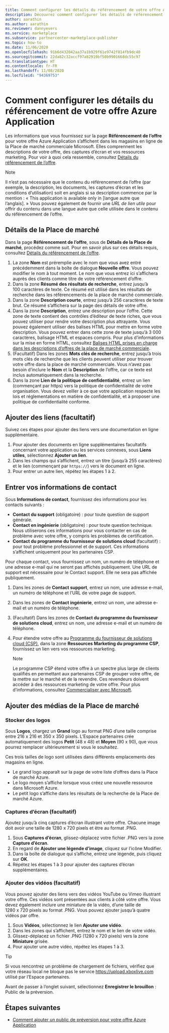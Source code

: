```yaml
---
title: Comment configurer les détails du référencement de votre offre Azure Application
description: Découvrez comment configurer les détails de référencement de votre offre Azure Application dans l’Espace partenaires.
author: aarathin
ms.author: aarathin
ms.reviewer: dannyevers
ms.service: marketplace
ms.subservice: partnercenter-marketplace-publisher
ms.topic: how-to
ms.date: 11/06/2020
ms.openlocfilehash: 91b6d432042aa37a1b929f61e9742f814fb9dc40
ms.sourcegitcommit: 22da82c32accf97a82919bf50b9901668dc55c97
ms.translationtype: HT
ms.contentlocale: fr-FR
ms.lasthandoff: 11/08/2020
ms.locfileid: "94369753"
---
```

# <a name="how-to-configure-your-azure-application-offer-listing-details"></a>Comment configurer les détails du référencement de votre offre Azure Application

Les informations que vous fournissez sur la page **Référencement de l’offre** pour votre offre Azure Application s’affichent dans les magasins en ligne de la Place de marché commerciale Microsoft. Elles comprennent les descriptions de votre offre, des captures d’écran et vos ressources marketing. Pour voir à quoi cela ressemble, consultez [Détails du référencement de l’offre](plan-azure-application-offer.md#offer-listing-details).

> [!NOTE]
> Il n’est pas nécessaire que le contenu du référencement de l’offre (par exemple, la description, les documents, les captures d’écran et les conditions d’utilisation) soit en anglais si sa description commence par la mention : « This application is available only in [langue autre que l’anglais]. » Vous pouvez également de fournir une _URL de lien utile_ pour offrir du contenu dans une langue autre que celle utilisée dans le contenu du référencement de l’offre.

## <a name="marketplace-details"></a>Détails de la Place de marché

Dans la page **Référencement de l’offre**, sous de **Détails de la Place de marché**, procédez comme suit. Pour en savoir plus sur ces détails requis, consultez [Détails du référencement de l’offre](plan-azure-application-offer.md#offer-listing-details).

1. La zone **Nom** est préremplie avec le nom que vous avez entré précédemment dans la boîte de dialogue **Nouvelle offre**. Vous pouvez modifier le nom à tout moment. Le nom que vous entrez ici s’affichera auprès des clients comme titre de votre référencement d’offre.
1. Dans la zone **Résumé des résultats de recherche**, entrez jusqu’à 100 caractères de texte. Ce résumé est utilisé dans les résultats de recherche dans les référencements de la place de marché commerciale.
1. Dans la zone **Description courte**, entrez jusqu’à 256 caractères de texte brut. Ce résumé s’affichera sur la page des détails de votre offre.
1. Dans la zone **Description**, entrez une description pour l’offre. Cette zone de texte contient des contrôles d’éditeur de texte riches, que vous pouvez utiliser pour rendre votre description plus attrayante. Vous pouvez également utiliser des balises HTML pour mettre en forme votre description. Vous pouvez entrer dans cette zone de texte jusqu’à 3 000 caractères, balisage HTML et espaces compris. Pour plus d’informations sur la mise en forme HTML, consultez [Balises HTML prises en charge dans les descriptions d’offres de la place de marché commerciale](supported-html-tags.md).
1. (Facultatif) Dans les zones **Mots clés de recherche**, entrez jusqu’à trois mots clés de recherche que les clients peuvent utiliser pour trouver votre offre dans la place de marché commerciale. Vous n’avez pas besoin d’inclure le **Nom** et la **Description** de l’offre, car ce texte est inclus automatiquement dans la recherche.
1. Dans la zone **Lien de la politique de confidentialité**, entrez un lien (commençant par https) vers la politique de confidentialité de votre organisation. Vous devez veiller à ce que votre application respecte les lois et réglementations en matière de confidentialité, et à proposer une politique de confidentialité conforme.

## <a name="add-supplemental-links-optional"></a>Ajouter des liens (facultatif)

Suivez ces étapes pour ajouter des liens vers une documentation en ligne supplémentaire.

1. Pour ajouter des documents en ligne supplémentaires facultatifs concernant votre application ou les services connexes, sous **Liens utiles**, sélectionnez **Ajouter un lien**.
1. Dans les champs qui s’affichent, entrez un titre (jusqu’à 255 caractères) et le lien (commençant par `https://`) vers le document en ligne.
1. Pour entrer un autre lien, répétez les étapes 1 à 2.

## <a name="enter-your-contact-information"></a>Entrer vos informations de contact

Sous **Informations de contact**, fournissez des informations pour les contacts suivants :

- **Contact du support** (obligatoire) : pour toute question de support générale.
- **Contact en ingénierie** (obligatoire) : pour toute question technique. Nous utiliserons ces informations pour vous contacter en cas de problème avec votre offre, y compris les problèmes de certification.
- **Contact du programme du fournisseur de solutions cloud** (facultatif) : pour tout problème professionnel et de support. Ces informations s’affichent uniquement pour les partenaires CSP.

Pour chaque contact, vous fournissez un nom, un numéro de téléphone et une adresse e-mail qui ne seront pas affichés publiquement. Une URL de support est nécessaire pour le Contact support. Elle ne sera pas affichée publiquement.

1. Dans les zones de **Contact support**, entrez un nom, une adresse e-mail, un numéro de téléphone et l’URL de votre page de support.
1. Dans les zones de **Contact ingénierie**, entrez un nom, une adresse e-mail et un numéro de téléphone.
1. (Facultatif) Dans les zones de **Contact du programme du fournisseur de solutions cloud**, entrez un nom, une adresse e-mail et un numéro de téléphone.
1. Pour étendre votre offre au [Programme du fournisseur de solutions cloud (CSP)](cloud-solution-providers.md), dans la zone **Ressources Marketing du programme CSP**, fournissez un lien vers vos ressources marketing.

    > [!NOTE]
    > Le programme CSP étend votre offre à un spectre plus large de clients qualifiés en permettant aux partenaires CSP de grouper votre offre, de la mettre sur le marché et de la revendre. Ces revendeurs doivent accéder à des ressources marketing de votre offre. Pour plus d’informations, consultez [Commercialiser avec Microsoft](https://partner.microsoft.com/reach-customers/gtm).

## <a name="add-marketplace-media"></a>Ajouter des médias de la Place de marché

### <a name="store-logos"></a>Stocker des logos

Sous **Logos**, chargez un **Grand** logo au format PNG d’une taille comprise entre 216 x 216 et 350 x 350 pixels. L’Espace partenaires crée automatiquement des logos **Petit** (48 x 48) et **Moyen** (90 x 90), que vous pourrez remplacer ultérieurement si vous le souhaitez.

Ces trois tailles de logo sont utilisées dans différents emplacements des magasins en ligne.

- Le grand logo apparaît sur la page de votre liste d’offres dans la Place de marché Azure.
- Le logo moyen s’affiche lorsque vous créez une nouvelle ressource dans Microsoft Azure.
- Le petit logo s’affiche dans les résultats de la recherche de la Place de marché Azure.

### <a name="add-screenshots-optional"></a>Captures d’écran (facultatif)

Ajoutez jusqu’à cinq captures d’écran illustrant votre offre. Chacune image doit avoir une taille de 1280 x 720 pixels et être au format .PNG.

1. Sous **Captures d’écran**, glissez-déplacez votre fichier .PNG vers la zone **Capture d’écran**.
1. En regard de **Ajouter une légende d’image**, cliquez sur l’icône Modifier.
1. Dans la boîte de dialogue qui s’affiche, entrez une légende, puis cliquez sur **OK**.
1. Répétez les étapes 1 à 3 pour ajouter des captures d’écran supplémentaires.

### <a name="add-videos-optional"></a>Ajouter des vidéos (facultatif)

Vous pouvez ajouter des liens vers des vidéos YouTube ou Vimeo illustrant votre offre. Ces vidéos sont présentées aux clients à côté votre offre. Vous devez également inclure une miniature de la vidéo, d’une taille de 1280 x 720 pixels au format .PNG. Vous pouvez ajouter jusqu’à quatre vidéos par offre.

1. Sous **Vidéos**, sélectionnez le lien **Ajouter une vidéo**.
1. Dans les zones qui s’affichent, entrez le nom et le lien de votre vidéo.
1. Glissez-déplacez un fichier .PNG (1280 x 720 pixels) vers la zone **Miniature** grisée.
1. Pour ajouter une autre vidéo, répétez les étapes 1 à 3.

> [!TIP]
> Si vous rencontrez un problème de chargement de fichiers, vérifiez que votre réseau local ne bloque pas le service https://upload.xboxlive.com utilisé par l’Espace partenaires.

Avant de passer à l’onglet suivant, sélectionnez **Enregistrer le brouillon** : Public de la préversion.

## <a name="next-steps"></a>Étapes suivantes

- [Comment ajouter un public de préversion pour votre offre Azure Application](create-new-azure-apps-offer-preview.md)
